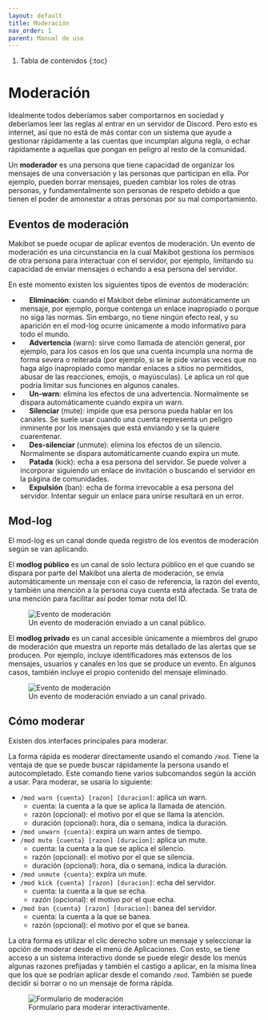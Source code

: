 ```yaml
---
layout: default
title: Moderación
nav_order: 1
parent: Manual de uso
---
```


1. Tabla de contenidos
{:toc}

# Moderación

Idealmente todos deberíamos saber comportarnos en sociedad y deberíamos leer las reglas al entrar en un servidor de Discord. Pero esto es internet, así que no está de más contar con un sistema que ayude a gestionar rápidamente a las cuentas que incumplan alguna regla, o echar rápidamente a aquellas que pongan en peligro al resto de la comunidad.

Un **moderador** es una persona que tiene capacidad de organizar los mensajes de una conversación y las personas que participan en ella. Por ejemplo, pueden borrar mensajes, pueden cambiar los roles de otras personas, y fundamentalmente son personas de respeto debido a que tienen el poder de amonestar a otras personas por su mal comportamiento.

## Eventos de moderación

Makibot se puede ocupar de aplicar eventos de moderación. Un evento de moderación es una circunstancia en la cual Makibot gestiona los permisos de otra persona para interactuar con el servidor, por ejemplo, limitando su capacidad de enviar mensajes o echando a esa persona del servidor.

En este momento existen los siguientes tipos de eventos de moderación:

* <img src="/makibot/images/wastebasket.png" style="height: 1em;" alt=""> **Eliminación**: cuando el Makibot debe eliminar automáticamente un mensaje, por ejemplo, porque contenga un enlace inapropiado o porque no siga las normas. Sin embargo, no tiene ningún efecto real, y su aparición en el mod-log ocurre únicamente a modo informativo para todo el mundo.
* <img src="/makibot/images/warning.png" style="height: 1em;" alt=""> **Advertencia** (warn): sirve como llamada de atención general, por ejemplo, para los casos en los que una cuenta incumpla una norma de forma severa o reiterada (por ejemplo, si se le pide varias veces que no haga algo inapropiado como mandar enlaces a sitios no permitidos, abusar de las reacciones, emojis, o mayúsculas). Le aplica un rol que podría limitar sus funciones en algunos canales.
* <img src="/makibot/images/checkbox.png" style="height: 1em;" alt=""> **Un-warn**: elimina los efectos de una advertencia. Normalmente se dispara automáticamente cuando expira un warn.
* <img src="/makibot/images/mute.png" style="height: 1em;" alt=""> **Silenciar** (mute): impide que esa persona pueda hablar en los canales. Se suele usar cuando una cuenta representa un peligro inminente por los mensajes que está enviando y se la quiere cuarentenar.
* <img src="/makibot/images/speaker.png" style="height: 1em;" alt=""> **Des-silenciar** (unmute): elimina los efectos de un silencio. Normalmente se dispara automáticamente cuando expira un mute.
* <img src="/makibot/images/shoe.png" style="height: 1em;" alt=""> **Patada** (kick): echa a esa persona del servidor. Se puede volver a incorporar siguiendo un enlace de invitación o buscando el servidor en la página de comunidades.
* <img src="/makibot/images/hammer.png" style="height: 1em;" alt=""> **Expulsión** (ban): echa de forma irrevocable a esa persona del servidor. Intentar seguir un enlace para unirse resultará en un error.

## Mod-log

El mod-log es un canal donde queda registro de los eventos de moderación según se van aplicando.

El **modlog público** es un canal de solo lectura público en el que cuando se dispara por parte del Makibot una alerta de moderación, se envía automáticamente un mensaje con el caso de referencia, la razón del evento, y también una mención a la persona cuya cuenta está afectada. Se trata de una mención para facilitar así poder tomar nota del ID.

<figure>
<img src="/makibot/images/public-modlog.png" alt="Evento de moderación">
<figcaption>Un evento de moderación enviado a un canal público.</figcaption>
</figure>

El **modlog privado** es un canal accesible únicamente a miembros del grupo de moderación que muestra un reporte más detallado de las alertas que se producen. Por ejemplo, incluye identificadores más extensos de los mensajes, usuarios y canales en los que se produce un evento. En algunos casos, también incluye el propio contenido del mensaje eliminado.

<figure>
<img src="/makibot/images/private-modlog.png" alt="Evento de moderación">
<figcaption>Un evento de moderación enviado a un canal privado.</figcaption>
</figure>

## Cómo moderar

Existen dos interfaces principales para moderar.

La forma rápida es moderar directamente usando el comando `/mod`. Tiene la ventaja de que se puede buscar rápidamente la persona usando el autocompletado. Este comando tiene varios subcomandos según la acción a usar. Para moderar, se usaría lo siguiente:

* `/mod warn {cuenta} [razon] [duracion]`: aplica un warn.
  - cuenta: la cuenta a la que se aplica la llamada de atención.
  - razón (opcional): el motivo por el que se llama la atención.
  - duración (opcional): hora, día o semana, indica la duración.
* `/mod unwarn {cuenta}`: expira un warn antes de tiempo.
* `/mod mute {cuenta} [razon] [duracion]`: aplica un mute.
  - cuenta: la cuenta a la que se aplica el silencio.
  - razón (opcional): el motivo por el que se silencia.
  - duración (opcional): hora, día o semana, indica la duración.
* `/mod unmute {cuenta}`: expira un mute.
* `/mod kick {cuenta} [razon] [duracion]`: echa del servidor.
  - cuenta: la cuenta a la que se echa.
  - razón (opcional): el motivo por el que echa.
* `/mod ban {cuenta} [razon] [duracion]`: banea del servidor.
  - cuenta: la cuenta a la que se banea.
  - razón (opcional): el motivo por el que se banea.

La otra forma es utilizar el clic derecho sobre un mensaje y seleccionar la opción de moderar desde el menú de Aplicaciones. Con esto, se tiene acceso a un sistema interactivo donde se puede elegir desde los menús algunas razones prefijadas y también el castigo a aplicar, en la misma línea que los que se podrían aplicar desde el comando `/mod`. También se puede decidir si borrar o no un mensaje de forma rápida.

<figure>
<img src="/makibot/images/modreport.png" alt="Formulario de moderación">
<figcaption>Formulario para moderar interactivamente.</figcaption>
</figure>
